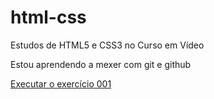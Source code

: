# html-css
 Estudos de HTML5 e CSS3 no Curso em Vídeo

Estou aprendendo a mexer com git e github

<a href="karinevalencadesouza.github.io/html-css/Exercicios/Ex001/">Executar o exercício 001 </a>